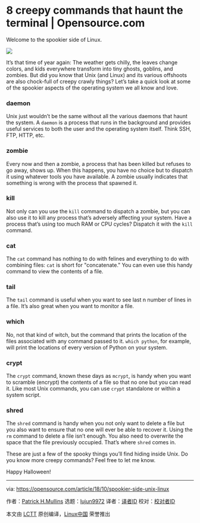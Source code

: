 8 creepy commands that haunt the terminal | Opensource.com
======

Welcome to the spookier side of Linux.

![](https://opensource.com/sites/default/files/styles/image-full-size/public/lead-images/halloween_bag_bat_diy.jpg?itok=24M0lX25)

It’s that time of year again: The weather gets chilly, the leaves change colors, and kids everywhere transform into tiny ghosts, goblins, and zombies. But did you know that Unix (and Linux) and its various offshoots are also chock-full of creepy crawly things? Let’s take a quick look at some of the spookier aspects of the operating system we all know and love.

### daemon

Unix just wouldn’t be the same without all the various daemons that haunt the system. A `daemon` is a process that runs in the background and provides useful services to both the user and the operating system itself. Think SSH, FTP, HTTP, etc.

### zombie

Every now and then a zombie, a process that has been killed but refuses to go away, shows up. When this happens, you have no choice but to dispatch it using whatever tools you have available. A zombie usually indicates that something is wrong with the process that spawned it.

### kill

Not only can you use the `kill` command to dispatch a zombie, but you can also use it to kill any process that’s adversely affecting your system. Have a process that’s using too much RAM or CPU cycles? Dispatch it with the `kill` command.

### cat

The `cat` command has nothing to do with felines and everything to do with combining files: `cat` is short for "concatenate." You can even use this handy command to view the contents of a file.


### tail


The `tail` command is useful when you want to see last n number of lines in a file. It’s also great when you want to monitor a file.

### which

No, not that kind of witch, but the command that prints the location of the files associated with any command passed to it. `which python`, for example, will print the locations of every version of Python on your system.

### crypt

The `crypt` command, known these days as `mcrypt`, is handy when you want to scramble (encrypt) the contents of a file so that no one but you can read it. Like most Unix commands, you can use `crypt` standalone or within a system script.

### shred

The `shred` command is handy when you not only want to delete a file but you also want to ensure that no one will ever be able to recover it. Using the `rm` command to delete a file isn’t enough. You also need to overwrite the space that the file previously occupied. That’s where `shred` comes in.

These are just a few of the spooky things you’ll find hiding inside Unix. Do you know more creepy commands? Feel free to let me know.

Happy Halloween!

--------------------------------------------------------------------------------

via: https://opensource.com/article/18/10/spookier-side-unix-linux

作者：[Patrick H.Mullins][a]
选题：[lujun9972][b]
译者：[译者ID](https://github.com/译者ID)
校对：[校对者ID](https://github.com/校对者ID)

本文由 [LCTT](https://github.com/LCTT/TranslateProject) 原创编译，[Linux中国](https://linux.cn/) 荣誉推出

[a]: https://opensource.com/users/pmullins
[b]: https://github.com/lujun9972
